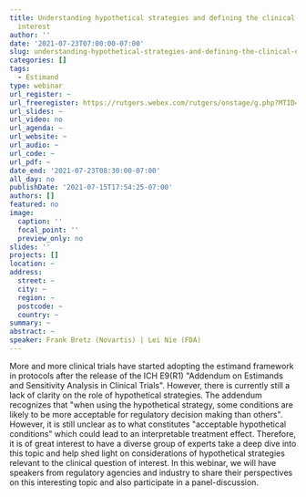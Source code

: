 ```yaml
---
title: Understanding hypothetical strategies and defining the clinical question of
  interest
author: ''
date: '2021-07-23T07:00:00-07:00'
slug: understanding-hypothetical-strategies-and-defining-the-clinical-question-of-interest
categories: []
tags:
  - Estimand
type: webinar
url_register: ~
url_freeregister: https://rutgers.webex.com/rutgers/onstage/g.php?MTID=ee3293cf6641c147e8c26e24f5238456c
url_slides: ~
url_video: no
url_agenda: ~
url_website: ~
url_audio: ~
url_code: ~
url_pdf: ~
date_end: '2021-07-23T08:30:00-07:00'
all_day: no
publishDate: '2021-07-15T17:54:25-07:00'
authors: []
featured: no
image:
  caption: ''
  focal_point: ''
  preview_only: no
slides: ''
projects: []
location: ~
address:
  street: ~
  city: ~
  region: ~
  postcode: ~
  country: ~
summary: ~
abstract: ~
speaker: Frank Bretz (Novartis) | Lei Nie (FDA)
---
```

<!--more-->
More and more clinical trials have started adopting the estimand framework in protocols after the release of the ICH E9(R1) "Addendum on Estimands and Sensitivity Analysis in Clinical Trials".  However, there is currently still a lack of clarity on the role of hypothetical strategies. The addendum recognizes that "when using the hypothetical strategy, some conditions are likely to be more acceptable for regulatory decision making than others". However, it is still unclear as to what constitutes "acceptable hypothetical conditions" which could lead to an interpretable treatment effect.  Therefore, it is of great interest to have a diverse group of experts take a deep dive into this topic and help shed light on considerations of hypothetical strategies relevant to the clinical question of interest.  In this webinar, we will have speakers from regulatory agencies and industry to share their perspectives on this interesting topic and also participate in a panel-discussion.